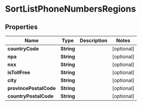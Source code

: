 
# SortListPhoneNumbersRegions

## Properties
Name | Type | Description | Notes
------------ | ------------- | ------------- | -------------
**countryCode** | **String** |  |  [optional]
**npa** | **String** |  |  [optional]
**nxx** | **String** |  |  [optional]
**isTollFree** | **String** |  |  [optional]
**city** | **String** |  |  [optional]
**provincePostalCode** | **String** |  |  [optional]
**countryPostalCode** | **String** |  |  [optional]



